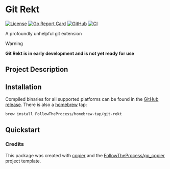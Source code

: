 # Git Rekt

[![License](https://img.shields.io/github/license/FollowTheProcess/git-rekt)](https://github.com/FollowTheProcess/git-rekt)
[![Go Report Card](https://goreportcard.com/badge/github.com/FollowTheProcess/git-rekt)](https://goreportcard.com/report/github.com/FollowTheProcess/git-rekt)
[![GitHub](https://img.shields.io/github/v/release/FollowTheProcess/git-rekt?logo=github&sort=semver)](https://github.com/FollowTheProcess/git-rekt)
[![CI](https://github.com/FollowTheProcess/git-rekt/workflows/CI/badge.svg)](https://github.com/FollowTheProcess/git-rekt/actions?query=workflow%3ACI)

A profoundly unhelpful git extension

> [!WARNING]
> **Git Rekt is in early development and is not yet ready for use**

## Project Description

## Installation

Compiled binaries for all supported platforms can be found in the [GitHub release]. There is also a [homebrew] tap:

```shell
brew install FollowTheProcess/homebrew-tap/git-rekt
```

## Quickstart

### Credits

This package was created with [copier] and the [FollowTheProcess/go_copier] project template.

[copier]: https://copier.readthedocs.io/en/stable/
[FollowTheProcess/go_copier]: https://github.com/FollowTheProcess/go_copier
[GitHub release]: https://github.com/FollowTheProcess/git-rekt/releases
[homebrew]: https://brew.sh

